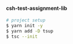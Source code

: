 #### csh-test-assignment-lib

```bash
# project setup
$ yarn init -y
$ yarn add -D tsup
$ tsc --init

```